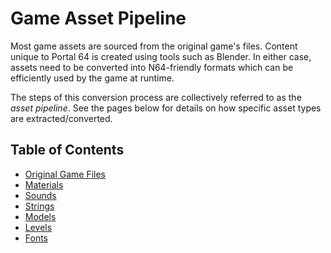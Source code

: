 # Game Asset Pipeline

Most game assets are sourced from the original game's files. Content unique to
Portal 64 is created using tools such as Blender. In either case, assets need
to be converted into N64-friendly formats which can be efficiently used by the
game at runtime.

The steps of this conversion process are collectively referred to as the
_asset pipeline_. See the pages below for details on how specific asset types
are extracted/converted.

## Table of Contents

* [Original Game Files](./original_game_files.md)
* [Materials](./materials.md)
* [Sounds](./sounds.md)
* [Strings](./strings.md)
* [Models](./models.md)
* [Levels](./levels.md)
* [Fonts](./fonts.md)
